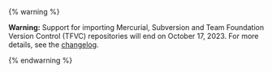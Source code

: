 {% warning %}

**Warning:** Support for importing Mercurial, Subversion and Team Foundation Version Control (TFVC) repositories will end on October 17, 2023. For more details, see the [changelog](https://github.blog/changelog/2023-04-17-deprecation-importing-non-git-repositories-with-github-importer/).

{% endwarning %}